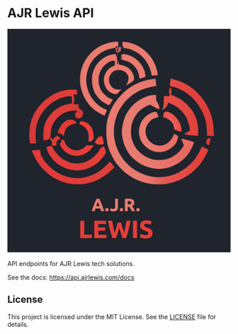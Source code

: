 # AJR Lewis API

![ARJ Lewis Logo](images/logo.png)

API endpoints for AJR Lewis tech solutions.

See the docs: https://api.ajrlewis.com/docs

## License

This project is licensed under the MIT License. See the [LICENSE](LICENSE) file for details.
